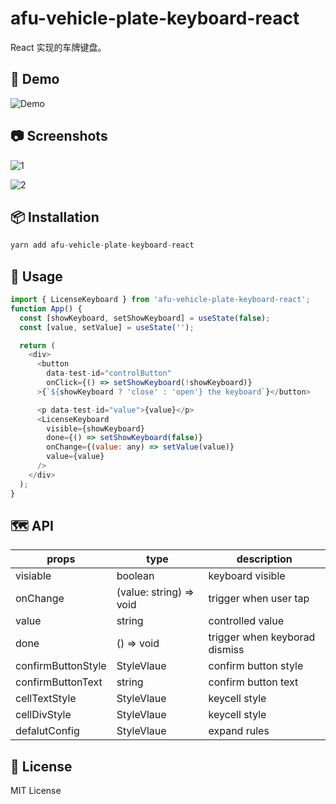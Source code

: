 # afu-vehicle-plate-keyboard-react

React 实现的车牌键盘。

## 🚗 Demo

![Demo](https://z.autoimg.cn/sou/auto-vehicle-plate-keyboard/default-5.gif)

## 📷 Screenshots

![1](https://z.autoimg.cn/sou/auto-vehicle-plate-keyboard/default-1.png)

![2](https://z.autoimg.cn/sou/auto-vehicle-plate-keyboard/default-2.png)

## 📦 Installation

```Javascript
yarn add afu-vehicle-plate-keyboard-react
```

## 🔨 Usage

```JavaScript
import { LicenseKeyboard } from 'afu-vehicle-plate-keyboard-react';
function App() {
  const [showKeyboard, setShowKeyboard] = useState(false);
  const [value, setValue] = useState('');

  return (
    <div>
      <button
        data-test-id="controlButton"
        onClick={() => setShowKeyboard(!showKeyboard)}
      >{`${showKeyboard ? 'close' : 'open'} the keyboard`}</button>

      <p data-test-id="value">{value}</p>
      <LicenseKeyboard
        visible={showKeyboard}
        done={() => setShowKeyboard(false)}
        onChange={(value: any) => setValue(value)}
        value={value}
      />
    </div>
  );
}
```

## 🗺 API

| props              | type                    | description                   |
| ------------------ | ----------------------- | ----------------------------- |
| visiable           | boolean                 | keyboard visible              |
| onChange           | (value: string) => void | trigger when user tap         |
| value              | string                  | controlled value              |
| done               | () => void              | trigger when keyborad dismiss |
| confirmButtonStyle | StyleVlaue     | confirm button style          |
| confirmButtonText  | string                  | confirm button text           |
| cellTextStyle      | StyleVlaue     | keycell style                 |
| cellDivStyle      | StyleVlaue     | keycell style                 |
| defalutConfig      | StyleVlaue     | expand rules                  |

## 📝 License

MIT License
